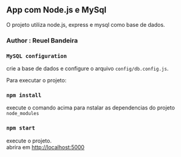 ## App com Node.js e MySql

O projeto utiliza node.js, express e mysql como base de dados.

### Author : Reuel Bandeira

### `MySQL configuration`

crie a base de dados e configure o arquivo `config/db.config.js`.

Para executar o projeto:

### `npm install`

execute o comando acima para nstalar as dependencias do projeto `node_modules`

### `npm start`

execute o projeto.<br>
abrira em [http://localhost:5000](http://localhost:5000)
